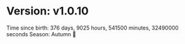# Version: v1.0.10
Time since birth: 376 days, 9025 hours, 541500 minutes, 32490000 seconds
Season: Autumn 🍁

